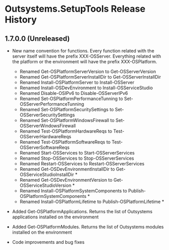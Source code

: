 # Outsystems.SetupTools Release History

## 1.7.0.0 (Unreleased)
  - New name convention for functions. Every function related with the server itself will have the prefix XXX-OSServer. Everything related with the platform or the environment will have the prefix XXX-OSPlatform.
    - Renamed Get-OSPlatformServerVersion to Get-OSServerVersion
    - Renamed Get-OSPlatformServerInstallDir to Get-OSServerInstallDir
    - Renamed Install-OSPlatformServer to Install-OSServer
    - Renamed Install-OSDevEnvironment to Install-OSServiceStudio
    - Renamed Disable-OSIPv6 to Disable-OSServerIPv6
    - Renamed Set-OSPlatformPerformanceTunning to Set-OSServerPerformanceTunning
    - Renamed Set-OSPlatformSecuritySettings to Set-OSServerSecuritySettings
    - Renamed Set-OSPlatformWindowsFirewall to Set-OSServerWindowsFirewall
    - Renamed Test-OSPlatformHardwareReqs to Test-OSServerHardwareReqs
    - Renamed Test-OSPlatformSoftwareReqs to Test-OSServerSoftwareReqs
    - Renamed Start-OSServices to Start-OSServerServices
    - Renamed Stop-OSServices to Stop-OSServerServices
    - Renamed Restart-OSServices to Restart-OSServerServices
    - Renamed Get-OSDevEnvironmentInstallDir to Get-OSServiceStudioInstallDir *
    - Renamed Get-OSDevEnvironmentVersion to Get-OSServiceStudioVersion *
    - Renamed Install-OSPlatformSystemComponents to Publish-OSPlatformSystemComponents *
    - Renamed Install-OSPlatformLifetime to Publish-OSPlatformLifetime *

  - Added Get-OSPlatformApplications. Returns the list of Outsystems applications installed on the environment
  - Added Get-OSPlatformModules. Returns the list of Outsystems modules installed on the environment
  - Code improvements and bug fixes
